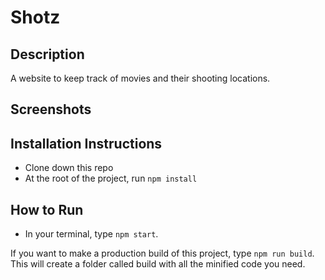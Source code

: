 # Shotz

## Description
A website to keep track of movies and their shooting locations.

## Screenshots


## Installation Instructions
* Clone down this repo
* At the root of the project, run `npm install`


## How to Run
* In your terminal, type `npm start`.

If you want to make a production build of this project, type `npm run build`. This will create a folder called build with all the minified code you need.